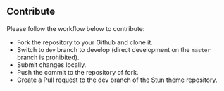 ## Contribute

Please follow the workflow below to contribute:

- Fork the repository to your Github and clone it.
- Switch to `dev` branch to develop (direct development on the `master` branch is prohibited).
- Submit changes locally.
- Push the commit to the repository of fork.
- Create a Pull request to the dev branch of the Stun theme repository.
